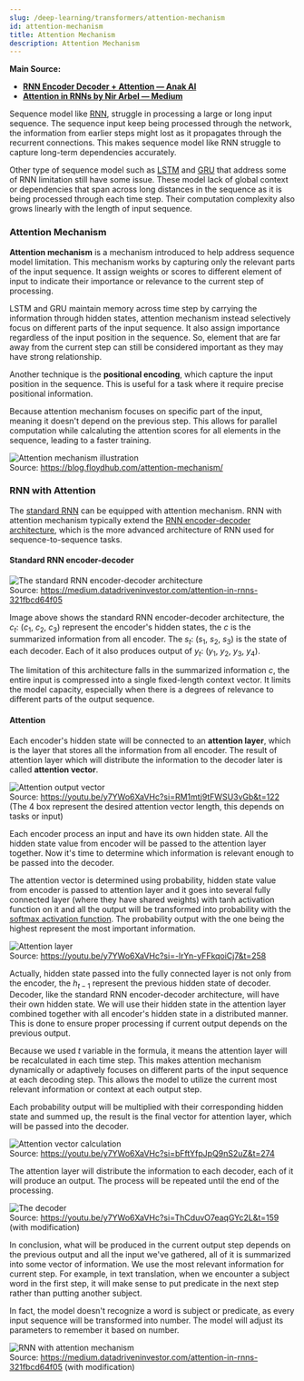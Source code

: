 ```yaml
---
slug: /deep-learning/transformers/attention-mechanism
id: attention-mechanism
title: Attention Mechanism
description: Attention Mechanism
---
```


**Main Source:**

- **[RNN Encoder Decoder + Attention — Anak AI](https://youtu.be/y7YWo6XaVHc?si=4etprkoHN-e3X_vj)**
- **[Attention in RNNs by Nir Arbel — Medium](https://medium.datadriveninvestor.com/attention-in-rnns-321fbcd64f05)**

Sequence model like [RNN](/deep-learning/rnn), struggle in processing a large or long input sequence. The sequence input keep being processed through the network, the information from earlier steps might lost as it propagates through the recurrent connections. This makes sequence model like RNN struggle to capture long-term dependencies accurately.

Other type of sequence model such as [LSTM](/deep-learning/lstm) and [GRU](/deep-learning/gru) that address some of RNN limitation still have some issue. These model lack of global context or dependencies that span across long distances in the sequence as it is being processed through each time step. Their computation complexity also grows linearly with the length of input sequence.

### Attention Mechanism

**Attention mechanism** is a mechanism introduced to help address sequence model limitation. This mechanism works by capturing only the relevant parts of the input sequence. It assign weights or scores to different element of input to indicate their importance or relevance to the current step of processing.

LSTM and GRU maintain memory across time step by carrying the information through hidden states, attention mechanism instead selectively focus on different parts of the input sequence. It also assign importance regardless of the input position in the sequence. So, element that are far away from the current step can still be considered important as they may have strong relationship.

Another technique is the **positional encoding**, which capture the input position in the sequence. This is useful for a task where it require precise positional information.

Because attention mechanism focuses on specific part of the input, meaning it doesn't depend on the previous step. This allows for parallel computation while calcaluting the attention scores for all elements in the sequence, leading to a faster training.

![Attention mechanism illustration](./attention-mechanism.png)  
Source: https://blog.floydhub.com/attention-mechanism/

### RNN with Attention

The [standard RNN](/deep-learning/rnn) can be equipped with attention mechanism. RNN with attention mechanism typically extend the [RNN encoder-decoder architecture](/deep-learning/rnn#rnn-encoder-decoder), which is the more advanced architecture of RNN used for sequence-to-sequence tasks.

#### Standard RNN encoder-decoder

![The standard RNN encoder-decoder architecture](./rnn-encoder-decoder.png)  
Source: https://medium.datadriveninvestor.com/attention-in-rnns-321fbcd64f05

Image above shows the standard RNN encoder-decoder architecture, the $c_t$: ($c_1$, $c_2$, $c_3$) represent the encoder's hidden states, the $c$ is the summarized information from all encoder. The $s_t$: ($s_1$, $s_2$, $s_3$) is the state of each decoder. Each of it also produces output of $y_t$: ($y_1$, $y_2$, $y_3$, $y_4$).

The limitation of this architecture falls in the summarized information $c$, the entire input is compressed into a single fixed-length context vector. It limits the model capacity, especially when there is a degrees of relevance to different parts of the output sequence.

#### Attention

Each encoder's hidden state will be connected to an **attention layer**, which is the layer that stores all the information from all encoder. The result of attention layer which will distribute the information to the decoder later is called **attention vector**.

![Attention output vector](./attention-vector.png)  
Source: https://youtu.be/y7YWo6XaVHc?si=RM1mtj9tFWSU3vGb&t=122  
(The 4 box represent the desired attention vector length, this depends on tasks or input)

Each encoder process an input and have its own hidden state. All the hidden state value from encoder will be passed to the attention layer together. Now it's time to determine which information is relevant enough to be passed into the decoder.

The attention vector is determined using probability, hidden state value from encoder is passed to attention layer and it goes into several fully connected layer (where they have shared weights) with tanh activation function on it and all the output will be transformed into probability with the [softmax activation function](/deep-learning/neural-network#softmax-activation-function). The probability output with the one being the highest represent the most important information.

![Attention layer](./attention-layer.png)  
Source: https://youtu.be/y7YWo6XaVHc?si=-lrYn-yFFkqoiCj7&t=258

Actually, hidden state passed into the fully connected layer is not only from the encoder, the $h_{t - 1}$ represent the previous hidden state of decoder. Decoder, like the standard RNN encoder-decoder architecture, will have their own hidden state. We will use their hidden state in the attention layer combined together with all encoder's hidden state in a distributed manner. This is done to ensure proper processing if current output depends on the previous output.

Because we used $t$ variable in the formula, it means the attention layer will be recalculated in each time step. This makes attention mechanism dynamically or adaptively focuses on different parts of the input sequence at each decoding step. This allows the model to utilize the current most relevant information or context at each output step.

Each probability output will be multiplied with their corresponding hidden state and summed up, the result is the final vector for attention layer, which will be passed into the decoder.

![Attention vector calculation](./attention-layer-2.png)  
Source: https://youtu.be/y7YWo6XaVHc?si=bFftYfpJpQ9nS2uZ&t=274

The attention layer will distribute the information to each decoder, each of it will produce an output. The process will be repeated until the end of the processing.

![The decoder](./rnn-attention-decoder.png)  
Source: https://youtu.be/y7YWo6XaVHc?si=ThCduvO7eaqGYc2L&t=159 (with modification)

In conclusion, what will be produced in the current output step depends on the previous output and all the input we've gathered, all of it is summarized into some vector of information. We use the most relevant information for current step. For example, in text translation, when we encounter a subject word in the first step, it will make sense to put predicate in the next step rather than putting another subject. 

In fact, the model doesn't recognize a word is subject or predicate, as every input sequence will be transformed into number. The model will adjust its parameters to remember it based on number.

![RNN with attention mechanism](./rnn-attention.png)  
Source: https://medium.datadriveninvestor.com/attention-in-rnns-321fbcd64f05 (with modification)
